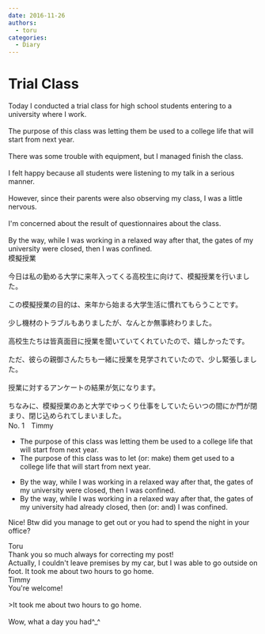 ```yaml
---
date: 2016-11-26
authors:
  - toru
categories:
  - Diary
---
```


<h1 id="subject_show">Trial Class</h1>
<div class="date" hidden>Nov 26, 2016 22:05</div>
<div id="post"><div id="body_show_ori">
Today I conducted a trial class for high school students entering to a university where I work.<br/><br/>The purpose of this class was letting them be used to a college life that will start from next year.<br/><br/>There was some trouble with equipment, but I managed finish the class.<br/><br/>I felt happy because all students were listening to my talk in a serious manner.<br/><br/>However, since their parents were also observing my class, I was a little nervous.<br/><br/>I'm concerned about the result of questionnaires about the class.<br/><br/>By the way, while I was working in a relaxed way after that, the gates of my university were closed, then I was confined. 
</div></div>

<!-- more -->

<div id="post_ja"><div id="body_show_mo">
模擬授業<br/><br/>今日は私の勤める大学に来年入ってくる高校生に向けて、模擬授業を行いました。<br/><br/>この模擬授業の目的は、来年から始まる大学生活に慣れてもらうことです。<br/><br/>少し機材のトラブルもありましたが、なんとか無事終わりました。<br/><br/>高校生たちは皆真面目に授業を聞いていてくれていたので、嬉しかったです。<br/><br/>ただ、彼らの親御さんたちも一緒に授業を見学されていたので、少し緊張しました。<br/><br/>授業に対するアンケートの結果が気になります。<br/><br/>ちなみに、模擬授業のあと大学でゆっくり仕事をしていたらいつの間にか門が閉まり、閉じ込められてしまいました。
</div></div>
<div id="block"><div class="first_name"> No. 1　<span class="just_name">Timmy</span></div><div id="block2">
<ul class="correction_field">
<li class="incorrect">The purpose of this class was letting them be used to a college life that will start from next year.</li>
<li class="corrected correct">
The purpose of this class was <span class="f_blue">to</span> let (or: <span class="f_blue">make</span>) them <span class="f_blue">get </span>used to a college life that will start from next year.
</li>
</ul>
<ul class="correction_field">
<li class="incorrect">By the way, while I was working in a relaxed way after that, the gates of my university were closed, then I was confined.</li>
<li class="corrected correct">
By the way, while I was working in a relaxed way after that, the gates of my university <span class="f_blue">had already</span> closed, then (or: <span class="f_blue">and</span>) I was confined.
</li>
</ul>
<p class="comment_small">
 Nice! Btw did you manage to get out or you had to spend the night in your office?
</p>

</div><div class="name"><span class="just_name">Toru</span><br>
Thank you so much always for correcting my post!<br/>Actually, I couldn't leave premises by my car, but I was able to go outside on foot. It took me about two hours to go home.
</div>
<div class="name"><span class="just_name">Timmy</span><br>
You're welcome!<br/><br/>&gt;It took me about two hours to go home.<br/><br/>Wow, what a day you had^_^
</div>
</div>
